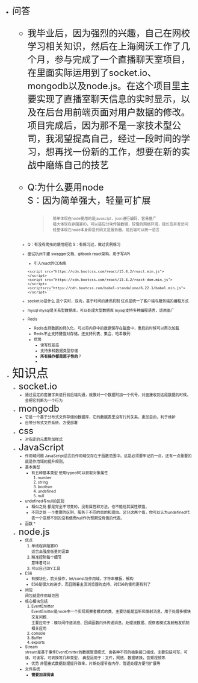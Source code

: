 * <font size=5>问答
  * 我毕业后，因为强烈的兴趣，自己在网校学习相关知识，然后在上海阅沃工作了几个月，参与完成了一个直播聊天室项目，在里面实际运用到了socket.io、mongodb以及node.js。在这个项目里主要实现了直播室聊天信息的实时显示，以及在后台用前端页面对用户数据的修改。项目完成后，因为那不是一家技术型公司，我渴望提高自己，经过一段时间的学习，想再找一份新的工作，想要在新的实战中磨练自己的技艺

  * Q:为什么要用node <br>
    S：因为简单强大，轻量可扩展 <br>
    ><font size=1>简单体现在node使用的是javascipt，json进行编码，容易推广 <br>
    强大体现在非阻塞IO，可以适应分块传输数据，较慢的网络环境，擅长高并发访问
    轻量体现在node本身即是代码又是服务器，前后端可以统一语言

  * Q：有没有爬虫的使用经验
    S：有练习过，做过实例练习

  * 面试杭州牛建
  swagger文档、gitbook
  react架构，用于写API
	* 引入react的CDN库

  	```
    <script src="https://cdn.bootcss.com/react/15.4.2/react.min.js">
    </script>
    <script src="https://cdn.bootcss.com/react/15.4.2/react-dom.min.js">
    </script>
    <scriptsrc="https://cdn.bootcss.com/babel-standalone/6.22.1/babel.min.js"></script>```

  * socket.io是什么
    是个实时，双向，基于时间的通讯机制
    优点是统一了客户端与服务端的编程方式
  * mysql
    mysql是关系型数据库，可以处理大型数据库
    mysql支持多种编程语言，适用面广
  * Redis
    * Redis支持数据的持久化，可以将内存中的数据保存在磁盘中，重启的时候可以再次加载
    * Redis不止支持键值对存储，还支持列表、集合、哈希散列
    * 优势
      * 读写性能高
      * 支持多种数据类型存储
      * **所有操作都是原子性的**？
      * 
* <font size=6>知识点 <br></font>
  * <font size=5>socket.io <br></font>
    * 通过设定的套接字来进行前后端沟通，就像对一个数据附加一个代号，对面接收到这段数据的时候，会把它判断为一个行为 <br>
  * <font size=5>mongodb <br></font>
    * 它是一个基于分布式文件存储的数据库，它的数据表里没有行列关系，更加自由，利于维护 <br>
    * 自带分布式文件系统，方便部署 <br>
  * <font size=5>css <br></font>
    * 对指定的元素附加样式 <br>
  * <font size=5>JavaScript <br></font>
    * 作用域问题
      JavaScript语言的作用域仅存在于函数范围中。这是必须要牢记的一点，还有一点重要的就是作用域的提升规则。
    * 基本类型
      * 有五种基本类型
      使用typeof可以获取对象属性
        1. number
        2. string
        3. boolean
        4. undefined
        5. null
    * undefined与null的区别
      * 相似之处
        都是完全不可变的，没有属性和方法，也不能给其属性赋值。
      * 不同之处
        一个重要的区别，服务于不同的目的和理由。区分这两个值，你可以认为undefined代表一个意想不到的没有值而null作为预期没有值的代表。
    * 函数
      *
  * <font size=5>node.js <br></font>
    * 优点 <br>
      1. 单线程非阻塞IO <br>
        适合高强度低量的运算 <br>
      2. 精准控制每个细节 <br>
        意味着可以 <br>
      3. 可以自己DIY工具 <br>
    * ES6 <br>
      * 有模块化，箭头操作，let/const块作用域，字符串模板，解构 <br>
      * ES6是很大的进步，而且随着主流浏览器的支持，对ES6的使用更有利了 <br>
    * 闭包 <br>
      闭包就是作用域范围 <br>
    * 核心模块包括<br>
      1. EventEmitter<br>
        EventEmitter是node中一个实现观察者模式的类，主要功能是监听和发射消息，用于处理多模块交互问题.<br>
        主要应用于：模块间传递消息、回调函数内外传递消息、处理流数据、观察者模式发射触发机制相关应用<br>
      2. console
      3. Buffer
      4. exports
    * Stream<br>
      stream是基于事件EventEmitter的数据管理模式．由各种不同的抽象接口组成，主要包括可写，可读，可读写，可转换等几种类型．
      典型运用于：文件，网络，数据转换，音频视频等.
      * 优势
        非阻塞式数据处理提升效率，片断处理节省内存，管道处理方便可扩展等
    * 文件系统
      * **需要加深阅读**
